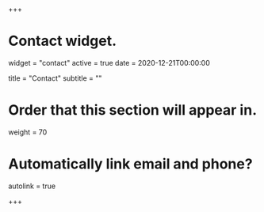 +++
# Contact widget.
widget = "contact"
active = true
date = 2020-12-21T00:00:00

title = "Contact"
subtitle = ""

# Order that this section will appear in.
weight = 70

# Automatically link email and phone?
autolink = true

+++

